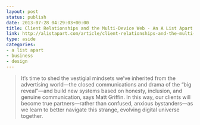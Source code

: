 ```yaml
---
layout: post
status: publish
date: 2013-07-28 04:29:03+00:00
title: Client Relationships and the Multi-Device Web · An A List Apart Article
link: http://alistapart.com/article/client-relationships-and-the-multi-device-web
type: aside
categories:
- a list apart
- business
- design
---
```


> 
  
> 
> It’s time to shed the vestigial mindsets we’ve inherited from the advertising world—the closed communications and drama of the “big reveal”—and build new systems based on honesty, inclusion, and genuine communication, says Matt Griffin. In this way, our clients will become true partners—rather than confused, anxious bystanders—as we learn to better navigate this strange, evolving digital universe together.
> 
> 

